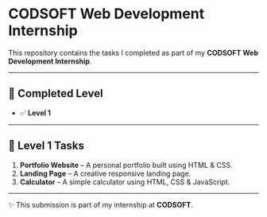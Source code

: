 # CODSOFT Web Development Internship  

This repository contains the tasks I completed as part of my **CODSOFT Web Development Internship**.  

---

## 📌 Completed Level  
- ✅ **Level 1**

---

## 📌 Level 1 Tasks  
1. **Portfolio Website** – A personal portfolio built using HTML & CSS.  
2. **Landing Page** – A creative responsive landing page.  
3. **Calculator** – A simple calculator using HTML, CSS & JavaScript.  

---

✨ This submission is part of my internship at **CODSOFT**.
